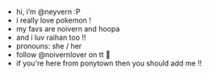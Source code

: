 - hi, i’m @neyvern :P
- i really love pokemon !
- my favs are noivern and hoopa
- and i luv raihan too !!
- pronouns: she / her
- follow @noivernlover on tt 💯
- if you're here from ponytown then you should add me !!
